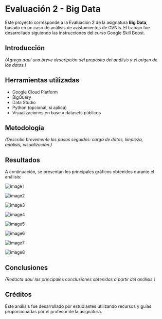 # Evaluación 2 - Big Data

Este proyecto corresponde a la Evaluación 2 de la asignatura **Big Data**, basado en un caso de análisis de avistamientos de OVNIs. El trabajo fue desarrollado siguiendo las instrucciones del curso Google Skill Boost.

## Introducción
*(Agrega aquí una breve descripción del propósito del análisis y el origen de los datos.)*

## Herramientas utilizadas
- Google Cloud Platform
- BigQuery
- Data Studio
- Python (opcional, si aplica)
- Visualizaciones en base a datasets públicos

## Metodología
*(Describe brevemente los pasos seguidos: carga de datos, limpieza, análisis, visualización.)*

## Resultados

A continuación, se presentan los principales gráficos obtenidos durante el análisis:

![image1](images/image1.png)

![image2](images/image2.png)

![image3](images/image3.png)

![image4](images/image4.png)

![image5](images/image5.png)

![image6](images/image6.png)

![image7](images/image7.png)

![image8](images/image8.png)

## Conclusiones
*(Redacta aquí las principales conclusiones obtenidas a partir del análisis.)*

## Créditos
Este análisis fue desarrollado por estudiantes utilizando recursos y guías proporcionadas por el profesor de la asignatura.
